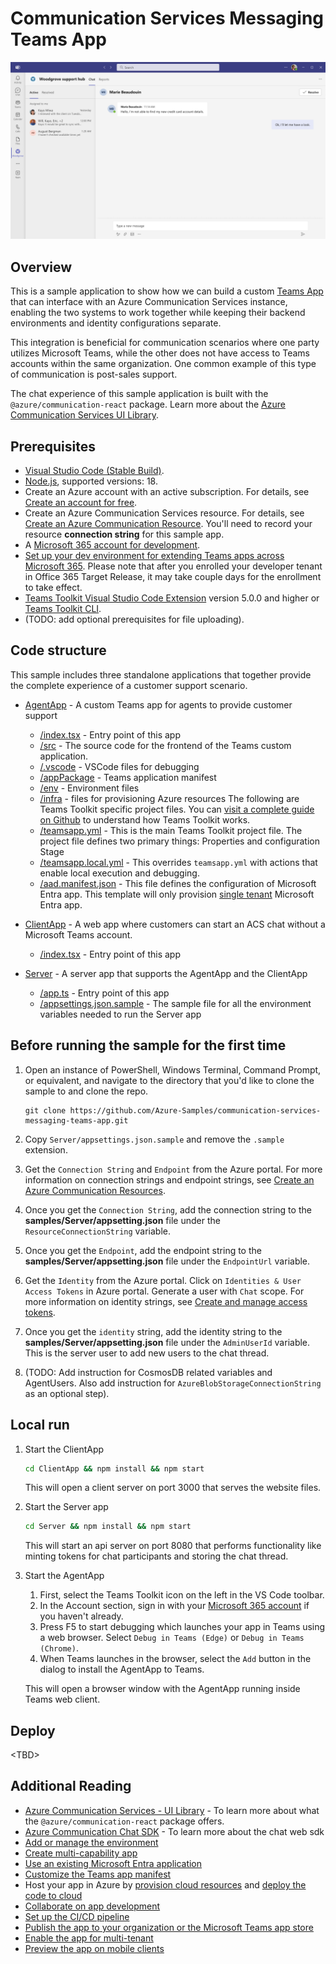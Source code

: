 # Communication Services Messaging Teams App

![Homepage](./Media/homepage-teams-custom-app.png)

## Overview

This is a sample application to show how we can build a custom [Teams App](https://docs.microsoft.com/microsoftteams/platform/overview#build-apps-with-microsoft-teams-platform) that can interface with an Azure Communication Services instance, enabling the two systems to work together while keeping their backend environments and identity configurations separate.

This integration is beneficial for communication scenarios where one party utilizes Microsoft Teams, while the other does not have access to Teams accounts within the same organization. One common example of this type of communication is post-sales support.

The chat experience of this sample application is built with the `@azure/communication-react` package. Learn more about the [Azure Communication Services UI Library](https://azure.github.io/communication-ui-library/?path=/docs/overview--docs).

## Prerequisites

- [Visual Studio Code (Stable Build)](https://code.visualstudio.com/Download).
- [Node.js](https://nodejs.org/), supported versions: 18.
- Create an Azure account with an active subscription. For details, see [Create an account for free](https://azure.microsoft.com/free/?WT.mc_id=A261C142F).
- Create an Azure Communication Services resource. For details, see [Create an Azure Communication Resource](https://docs.microsoft.com/azure/communication-services/quickstarts/create-communication-resource). You'll need to record your resource **connection string** for this sample app.
- A [Microsoft 365 account for development](https://docs.microsoft.com/microsoftteams/platform/toolkit/accounts).
- [Set up your dev environment for extending Teams apps across Microsoft 365](https://aka.ms/teamsfx-m365-apps-prerequisites).
  Please note that after you enrolled your developer tenant in Office 365 Target Release, it may take couple days for the enrollment to take effect.
- [Teams Toolkit Visual Studio Code Extension](https://aka.ms/teams-toolkit) version 5.0.0 and higher or [Teams Toolkit CLI](https://aka.ms/teamsfx-toolkit-cli).
- (TODO: add optional prerequisites for file uploading).

## Code structure

This sample includes three standalone applications that together provide the complete experience of a customer support scenario.

- [AgentApp](./AgentApp) - A custom Teams app for agents to provide customer support

  - [/index.tsx](./AgentApp/src/index.tsx) - Entry point of this app
  - [/src](./AgentApp/src) - The source code for the frontend of the Teams custom application.
  - [/.vscode](./AgentApp/.vscode) - VSCode files for debugging
  - [/appPackage](./AgentApp/appPackage) - Teams application manifest
  - [/env](./AgentApp/env) - Environment files
  - [/infra](./AgentApp/env) - files for provisioning Azure resources
    The following are Teams Toolkit specific project files. You can [visit a complete guide on Github](https://github.com/OfficeDev/TeamsFx/wiki/Teams-Toolkit-Visual-Studio-Code-v5-Guide#overview) to understand how Teams Toolkit works.
  - [/teamsapp.yml](./AgentApp/teamsapp.yml) - This is the main Teams Toolkit project file. The project file defines two primary things: Properties and configuration Stage
  - [/teamsapp.local.yml](./AgentApp/teamsapp.local.yml) - This overrides `teamsapp.yml` with actions that enable local execution and debugging.
  - [/aad.manifest.json](./AgentApp/aad.manifest.json) - This file defines the configuration of Microsoft Entra app. This template will only provision [single tenant](https://learn.microsoft.com/azure/active-directory/develop/single-and-multi-tenant-apps#who-can-sign-in-to-your-app) Microsoft Entra app.

- [ClientApp](./ClientApp) - A web app where customers can start an ACS chat without a Microsoft Teams account.
  - [/index.tsx](./ClientApp/src/index.tsx) - Entry point of this app
- [Server](./Server) - A server app that supports the AgentApp and the ClientApp
  - [/app.ts](./Server/src/app.ts) - Entry point of this app
  - [/appsettings.json.sample](./Server/appsettings.json.sample) - The sample file for all the environment variables needed to run the Server app

## Before running the sample for the first time

1. Open an instance of PowerShell, Windows Terminal, Command Prompt, or equivalent, and navigate to the directory that you'd like to clone the sample to and clone the repo.

   ```shell
   git clone https://github.com/Azure-Samples/communication-services-messaging-teams-app.git
   ```

1. Copy `Server/appsettings.json.sample` and remove the `.sample` extension.
1. Get the `Connection String` and `Endpoint` from the Azure portal. For more information on connection strings and endpoint strings, see [Create an Azure Communication Resources](https://docs.microsoft.com/azure/communication-services/quickstarts/create-communication-resource).
1. Once you get the `Connection String`, add the connection string to the **samples/Server/appsetting.json** file under the `ResourceConnectionString` variable.
1. Once you get the `Endpoint`, add the endpoint string to the **samples/Server/appsetting.json** file under the `EndpointUrl` variable.
1. Get the `Identity` from the Azure portal. Click on `Identities & User Access Tokens` in Azure portal. Generate a user with `Chat` scope. For more information on identity strings, see [Create and manage access tokens](https://docs.microsoft.com/azure/communication-services/quickstarts/identity/access-tokens).
1. Once you get the `identity` string, add the identity string to the **samples/Server/appsetting.json** file under the `AdminUserId` variable. This is the server user to add new users to the chat thread.
1. (TODO: Add instruction for CosmosDB related variables and AgentUsers. Also add instruction for `AzureBlobStorageConnectionString` as an optional step).

## Local run

1. Start the ClientApp

   ```bash
   cd ClientApp && npm install && npm start
   ```

   This will open a client server on port 3000 that serves the website files.
   <br>

1. Start the Server app

   ```bash
   cd Server && npm install && npm start
   ```

   This will start an api server on port 8080 that performs functionality like minting tokens for chat participants and storing the chat thread.
   <br>

1. Start the AgentApp

   1. First, select the Teams Toolkit icon on the left in the VS Code toolbar.
   2. In the Account section, sign in with your [Microsoft 365 account](https://docs.microsoft.com/microsoftteams/platform/toolkit/accounts) if you haven't already.
   3. Press F5 to start debugging which launches your app in Teams using a web browser. Select `Debug in Teams (Edge)` or `Debug in Teams (Chrome)`.
   4. When Teams launches in the browser, select the `Add` button in the dialog to install the AgentApp to Teams.

   This will open a browser window with the AgentApp running inside Teams web client.

## Deploy

\<TBD\>

## Additional Reading

- [Azure Communication Services - UI Library](https://azure.github.io/communication-ui-library/) - To learn more about what the `@azure/communication-react` package offers.
- [Azure Communication Chat SDK](https://azuresdkdocs.blob.core.windows.net/$web/javascript/azure-communication-chat/1.0.0-beta.3/index.html) - To learn more about the chat web sdk
- [Add or manage the environment](https://learn.microsoft.com/microsoftteams/platform/toolkit/teamsfx-multi-env)
- [Create multi-capability app](https://learn.microsoft.com/microsoftteams/platform/toolkit/add-capability)
- [Use an existing Microsoft Entra application](https://learn.microsoft.com/microsoftteams/platform/toolkit/use-existing-aad-app)
- [Customize the Teams app manifest](https://learn.microsoft.com/microsoftteams/platform/toolkit/teamsfx-preview-and-customize-app-manifest)
- Host your app in Azure by [provision cloud resources](https://learn.microsoft.com/microsoftteams/platform/toolkit/provision) and [deploy the code to cloud](https://learn.microsoft.com/microsoftteams/platform/toolkit/deploy)
- [Collaborate on app development](https://learn.microsoft.com/microsoftteams/platform/toolkit/teamsfx-collaboration)
- [Set up the CI/CD pipeline](https://learn.microsoft.com/microsoftteams/platform/toolkit/use-cicd-template)
- [Publish the app to your organization or the Microsoft Teams app store](https://learn.microsoft.com/microsoftteams/platform/toolkit/publish)
- [Enable the app for multi-tenant](https://github.com/OfficeDev/TeamsFx/wiki/Multi-tenancy-Support-for-Azure-AD-app)
- [Preview the app on mobile clients](https://aka.ms/teamsfx-mobile)
